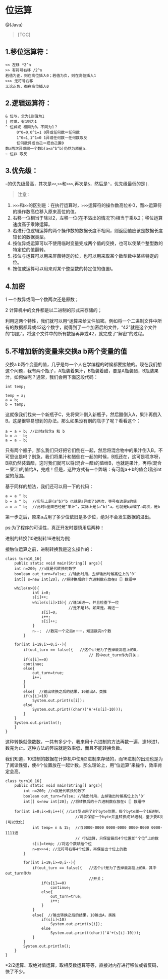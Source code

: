 # 位运算

@(Java)

> [TOC]

## 1.移位运算符：
```
<< 左移 *2^n
>> 有符号右移 /2^n
若值为正，则在高位插入0；若值为负，则在高位插入1
>>> 无符号右移
无论正负，都在高位插入0
```

## 2.逻辑运算符：
```
& 位与，全为1则值为1
| 位或，有1则为1
^ 位异或 相同为0，不同为1？
     0^0=0,0^1=1 0异或任何数＝任何数
　　　1^0=1,1^1=0 1异或任何数－任何数取反
　　　任何数异或自己＝把自己置0
数a两次异或同一个数b(a=a^b^b)仍然为原值a.
~ 位非 取反
```
## 3.优先级：
`~`的优先级最高，其次是`<<`,`>>`和`>>>`,再次是`&`，然后是`^`，优先级最低的是`|`.

>  注意：
1. `>>>`和`>>`的区别是：在执行运算时，`>>>`运算符的操作数高位补0，而`>>`运算符的操作数高位移入原来高位的值。
2. 右移一位相当于除以2，左移一位(在不溢出的情况下)相当于乘以2；移位运算速度高于乘除运算。
3. 若进行位逻辑运算的两个操作数的数据长度不相同，则返回值应该是数据长度较长的数据类型。
4. 按位异或运算可以不使用临时变量完成两个值的交换，也可以使某个整型数的特定位的值翻转。
5. 按位与运算可以用来屏蔽特定的位，也可以用来取某个数型数中某些特定的位。
6. 按位或运算可以用来对某个整型数的特定位的值置l。

## 4.加密

1 一个数异或同一个数两次还是原数；

2 计算机中的文件都是以二进制的形式来存储的；

利用这两个特性，我们就可以用^运算来给文件加密。例如将一个二进制文件中所有的数据都异或42这个数字，就得到了一个加密后的文件，“42”就是这个文件的“钥匙”。将这个文件中的所有数据再异或42，就完成了“解密”的过程。

## 5.不增加新的变量来交换a b两个变量的值

交换a b两个变量的值，几乎是每一个人在学编程的时候都要接触的。现在我们想这个问题，我有两个瓶子，A瓶装着果汁，B瓶装着醋，要是A瓶装醋，B瓶装果汁，如何做呢？通常，我们会用下面这段代码：
```
int temp;
 
temp = a;
a = b;
b = temp;
```
这就像我们找来一个新瓶子C，先将果汁倒入新瓶子，然后醋倒入A，果汁再倒入B。这是很容易想到的办法。那么如果没有别的瓶子了呢？看看这个：
```
a = a + b; //此时a包含a 和 b
b = a - b; 
a = a - b;
```
只有两个瓶子，那么我们只好把它们倒在一起，然后将混合物中的果汁倒入B。不可思议是吗？别急，我们将果汁和醋倒在一起的时候，B瓶还在，这可是程序呀，B瓶仍然装着醋，这时我们就可以将(混合－醋)的值给B，也就是果汁，再将(混合－果汁)的值给A，完成！但是，这种方式有一个弊端：有可能a＋b的值会超出int型的范围。

基于同样的想法，我们还可以用一下的代码：
```
a = a ^ b; 
b = a ^ b;  //实际上是(a^b)^b 也就是a异或了b两次，等号右边是a的值
a = a ^ b;  //此时b里面已经是“果汁”，实际上是(a^b)^a，也就是b异或了a两次，是b
```
第一步之后，原来a占用了多少位依旧是多少位，绝对不会发生数据的溢出。

ps:为了程序的可读性，真正开发时要慎用后两种！

进制的转换(10进制转16进制为例)

接触位运算之前，进制转换我是这么操作的：
```
class turn10_16{
    public static void main(String[] args){
    int n=200; //n就是代转换的数字
    boolean out_turn=false; //输出时用，去掉输出时候高位上的‘0’
    int[] s=new int[20]; //将转换后的十六进制数存放在s［］数组中
 
    while(n>0){
            int i=0;  
            s[i]++;
            while(s[i]>15){ //逢16进一，并且检查下一位
                            //是不是16，如果是，再进一
                s[i]=0;  
                i++;
                s[i]++;
            }
            n--;  //数完一个之后n－－，知道数完n个数
        }
 
    for(int i=19;i>=0;i--){
        if(out_turn == false){   //这个if是为了去掉最高位上的0，
                                     // 其中out_turn作为开关；
        if(s[i]==0)
        continue;
        else{
            out_turn=true;
            i++;
        }
        }
        else{  //输出转换之后的结果，10输出A，类推
        if(s[i]<10)
            System.out.print(s[i]);
        else
            System.out.print((char)('A'+(s[i]-10)));
        }
    }
    System.out.println();
    }
}
```
这种转换就像数数，一共有多少个，我来用十六进制的方法再数一遍，逢16进1，数完为止。这种方法的弊端就是效率低，而且不能转换负数。

我们知道，10进制的数据在计算机中使用2进制来存储的，而16进制的出现也是为了阅读性强，使4个位置放在一起计数。那么理论上，用“位运算”来操作，效率肯定会高。
```
class turn10_16{
    public static void main(String[] args){
        int n=200; //n就是代转换的数字
        boolean out_turn=false; //输出时用，去掉输出时候高位上的‘0’
        int[] s=new int[20]; //将转换后的十六进制数存放在s［］数组中
 
    for(int i=0;i<=8;i++){ //int型占用了8个byte位置，每个byte即一个16进制，
                               //每次保留一个byte并且转换成16进制，至少要8次(可以优化)
            int temp= n & 15;  //与0000-0000 0000-0000 0000-0000 0000-1111进
                               // 行&运算，只保留最后4个位置即“个位”上的数
            s[i]=temp; //将这个数赋给个位
            n=n>>>4; //无符号右移4个位置，再保留出十位上的数
        }
 
        for(int i=19;i>=0;i--){
            if(out_turn == false){   //这个if是为了去掉最高位上的0，其中out_turn作为
                                     //开关；
                if(s[i]==0)
                    continue;
                else{
                    out_turn=true;
                    i++;
                }
            }
            else{  //输出转换之后的结果，10输出A，类推
                if(s[i]<10)
                    System.out.print(s[i]);
                else
                    System.out.print((char)('A'+(s[i]-10)));
            }
        }
        System.out.println();
    }
}
```

*2/2运算、取绝对值运算，取相反数运算等等，直接对内存进行移位或者反码，快了不少。